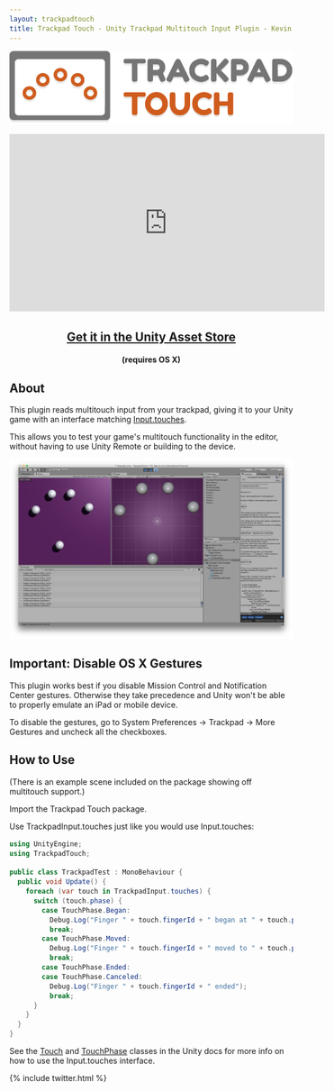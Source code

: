 ```yaml
---
layout: trackpadtouch
title: Trackpad Touch - Unity Trackpad Multitouch Input Plugin - Kevin Watters
---
```


<a href="https://www.assetstore.unity3d.com/#!/content/40277"><img src="tt_logo-horizontal-700px.png" title="Trackpad Touch"></a>

<center>
<iframe width="560" height="315" src="https://www.youtube.com/embed/DT7tO7-4VnM" frameborder="0" allowfullscreen></iframe>

<h2><a href="https://www.assetstore.unity3d.com/#!/content/40277">Get it in the Unity Asset Store</a></h2>
<h4>(requires OS X)</h4>

</center>

## About

This plugin reads multitouch input from your trackpad, giving it to your Unity
game with an interface matching [Input.touches](http://docs.unity3d.com/ScriptReference/Input-touches.html).

This allows you to test your game's multitouch functionality in the editor,
without having to use Unity Remote or building to the device.

<a href="TrackpadTouchEditorScreenshot.png"><img src="TrackpadTouchEditorScreenshot700.jpg"></a>

## Important: Disable OS X Gestures

This plugin works best if you disable Mission Control and Notification Center
gestures. Otherwise they take precedence and Unity won't be able to properly
emulate an iPad or mobile device.

To disable the gestures, go to System Preferences -> Trackpad -> More Gestures
and uncheck all the checkboxes.

## How to Use

(There is an example scene included on the package showing off multitouch
support.)

Import the Trackpad Touch package.

Use TrackpadInput.touches just like you would use Input.touches:

```csharp
using UnityEngine;
using TrackpadTouch;

public class TrackpadTest : MonoBehaviour {
  public void Update() {
    foreach (var touch in TrackpadInput.touches) {
      switch (touch.phase) {
        case TouchPhase.Began:
          Debug.Log("Finger " + touch.fingerId + " began at " + touch.position);
          break;
        case TouchPhase.Moved:
          Debug.Log("Finger " + touch.fingerId + " moved to " + touch.position);
          break;
        case TouchPhase.Ended:
        case TouchPhase.Canceled:
          Debug.Log("Finger " + touch.fingerId + " ended");
          break;
      }
    }
  }
}
```

See the [Touch](http://docs.unity3d.com/ScriptReference/Touch.html) and [TouchPhase](http://docs.unity3d.com/ScriptReference/TouchPhase.html) classes in the Unity docs for more info on how
to use the Input.touches interface.

{% include twitter.html %}
